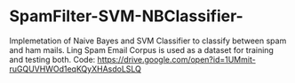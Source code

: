 # SpamFilter-SVM-NBClassifier-
Implemetation of Naive Bayes and SVM Classifier to classify between spam and ham mails. Ling Spam Email Corpus is used as a dataset for training and testing both. Code: https://drive.google.com/open?id=1UMmit-ruGQUVHWOd1eqKQyXHAsdoLSLQ
